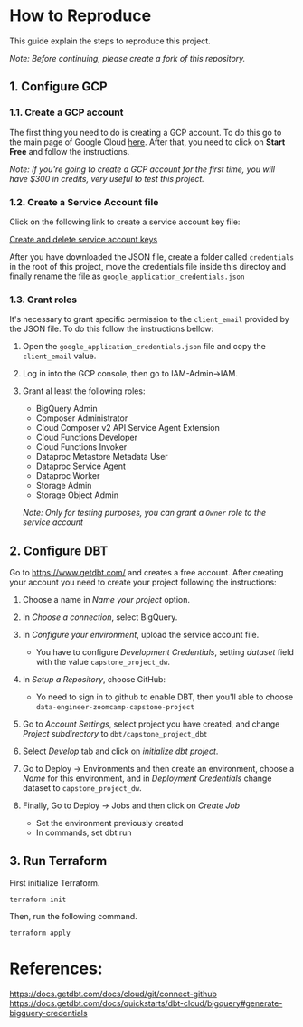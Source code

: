 # How to Reproduce

This guide explain the steps to reproduce this project.

*Note: Before continuing, please create a fork of this repository.*

## 1. Configure GCP

### 1.1. Create a GCP account

The first thing you need to do is creating a GCP account. To do this go to the main page of Google Cloud [here](https://cloud.google.com/). After that, you need to click on **Start Free** and follow the instructions.

*Note: If you're going to create a GCP account for the first time, you will have $300 in credits, very useful to test this project.*

### 1.2. Create a Service Account file

Click on the following link to create a service account key file:

[Create and delete service account keys](https://cloud.google.com/iam/docs/keys-create-delete)

After you have downloaded the JSON file, create a folder called `credentials` in the root of this project, move the credentials file inside this directoy and finally rename the file as `google_application_credentials.json`

### 1.3. Grant roles

It's necessary to grant specific permission to the `client_email` provided by the JSON file. To do this follow the instructions bellow:

1. Open the `google_application_credentials.json` file and copy the `client_email` value.

2. Log in into the GCP console, then go to IAM-Admin->IAM.

3. Grant al least the following roles:
    - BigQuery Admin
    - Composer Administrator
    - Cloud Composer v2 API Service Agent Extension
    - Cloud Functions Developer
    - Cloud Functions Invoker
    - Dataproc Metastore Metadata User
    - Dataproc Service Agent
    - Dataproc Worker
    - Storage Admin
    - Storage Object Admin

    *Note: Only for testing purposes, you can grant a `Owner` role to the service account*

## 2. Configure DBT

Go  to https://www.getdbt.com/ and creates a free account. After creating your account you need to create your project following the instructions:

1. Choose a name in *Name your project* option.
2. In *Choose a connection*, select BigQuery.
3. In *Configure your environment*, upload the service account file.
    - You have to configure *Development Credentials*, setting *dataset* field with the value `capstone_project_dw`.
4. In *Setup a Repository*, choose GitHub:
    - Yo need to sign in to github to enable DBT, then you'll able to choose `data-engineer-zoomcamp-capstone-project`
5. Go to *Account Settings*, select project you have created, and change *Project subdirectory* to `dbt/capstone_project_dbt`
6. Select *Develop* tab and click on *initialize dbt project*.
7. Go to Deploy -> Environments and then create an environment, choose a *Name* for this environment, and in *Deployment Credentials* change dataset to `capstone_project_dw`.

8. Finally, Go to Deploy -> Jobs and then click on *Create Job*
    - Set the environment previously created
    - In commands, set dbt run

## 3. Run Terraform

First initialize Terraform.
```
terraform init
```

Then, run the following command.
```
terraform apply
```

# References:

https://docs.getdbt.com/docs/cloud/git/connect-github
https://docs.getdbt.com/docs/quickstarts/dbt-cloud/bigquery#generate-bigquery-credentials